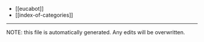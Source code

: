 * [[eucabot]]
* [[index-of-categories]]


*****
NOTE: this file is automatically generated. Any edits will be overwritten.
